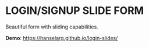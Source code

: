 # LOGIN/SIGNUP SLIDE FORM

Beautiful form with sliding capabilities.

**Demo**: https://hanselarg.github.io/login-slides/
